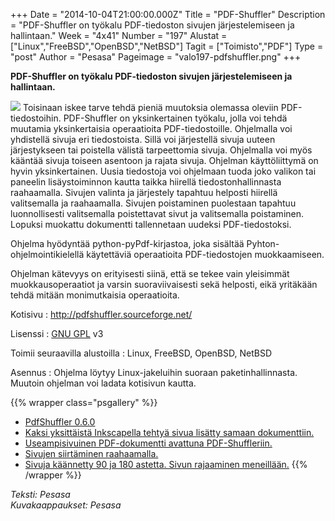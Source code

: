 +++
Date = "2014-10-04T21:00:00.000Z"
Title = "PDF-Shuffler"
Description = "PDF-Shuffler on työkalu PDF-tiedoston sivujen järjestelemiseen ja hallintaan."
Week = "4x41"
Number = "197"
Alustat = ["Linux","FreeBSD","OpenBSD","NetBSD"]
Tagit = ["Toimisto","PDF"]
Type = "post"
Author = "Pesasa"
Pageimage = "valo197-pdfshuffler.png"
+++


**PDF-Shuffler on työkalu PDF-tiedoston sivujen järjestelemiseen ja
hallintaan.**

![ ](/images/valo197-pdfshuffler.png "fig:valo197-pdfshuffler.png") Toisinaan
iskee tarve tehdä pieniä muutoksia olemassa oleviin PDF-tiedostoihin.
PDF-Shuffler on yksinkertainen työkalu, jolla voi tehdä muutamia
yksinkertaisia operaatioita PDF-tiedostoille. Ohjelmalla voi yhdistellä
sivuja eri tiedostoista. Sillä voi järjestellä sivuja uuteen
järjestykseen tai poistella välistä tarpeettomia sivuja. Ohjelmalla voi
myös kääntää sivuja toiseen asentoon ja rajata sivuja. Ohjelman
käyttöliittymä on hyvin yksinkertainen. Uusia tiedostoja voi ohjelmaan
tuoda joko valikon tai paneelin lisäystoiminnon kautta taikka hiirellä
tiedostonhallinnasta raahaamalla. Sivujen valinta ja järjestely tapahtuu
helposti hiirellä valitsemalla ja raahaamalla. Sivujen poistaminen
puolestaan tapahtuu luonnollisesti valitsemalla poistettavat sivut ja
valitsemalla poistaminen. Lopuksi muokattu dokumentti tallennetaan
uudeksi PDF-tiedostoksi.

Ohjelma hyödyntää python-pyPdf-kirjastoa, joka sisältää
Pyhton-ohjelmointikielellä käytettäviä operaatioita PDF-tiedostojen
muokkaamiseen.

Ohjelman kätevyys on erityisesti siinä, että se tekee vain yleisimmät
muokkausoperaatiot ja varsin suoraviivaisesti sekä helposti, eikä
yritäkään tehdä mitään monimutkaisia operaatioita.

Kotisivu
:   <http://pdfshuffler.sourceforge.net/>

Lisenssi
:   [GNU GPL](GNU_GPL) v3

Toimii seuraavilla alustoilla
:   Linux, FreeBSD, OpenBSD, NetBSD

Asennus
:   Ohjelma löytyy Linux-jakeluihin suoraan paketinhallinnasta. Muutoin
    ohjelman voi ladata kotisivun kautta.

{{% wrapper class="psgallery" %}}
-   [PdfShuffler 0.6.0](/images/pdfshuffler-1.jpg)
-   [Kaksi yksittäistä Inkscapella tehtyä sivua lisätty samaan
    dokumenttiin.](/images/pdfshuffler-2.jpg)
-   [Useampisivuinen PDF-dokumentti avattuna
    PDF-Shuffleriin.](/images/pdfshuffler-3.jpg)
-   [Sivujen siirtäminen raahaamalla.](/images/pdfshuffler-4.jpg)
-   [Sivuja käännetty 90 ja 180 astetta. Sivun rajaaminen
    meneillään.](/images/pdfshuffler-5.jpg)
{{% /wrapper %}}

*Teksti: Pesasa* <br />
*Kuvakaappaukset: Pesasa*


